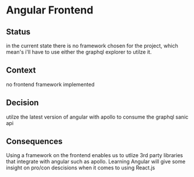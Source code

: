 # Angular Frontend


## Status
in the current state there is no framework chosen for the project, which mean's i'll have to use either the graphql explorer to utilze it.

## Context
no frontend framework implemented
## Decision

utilze the latest version of angular with apollo to consume the graphql sanic api

## Consequences

Using a framework on the frontend enables us to utlize 3rd party libraries that integrate with angular such as apollo. Learning Angular will give some insight on pro/con descisions when it comes to using React.js
